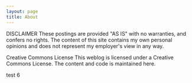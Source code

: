 ```yaml
---
layout: page
title: About
---
```


DISCLAIMER
These postings are provided "AS IS" with no warranties, and confers no rights. The content of this site contains my own personal opinions and does not represent my employer's view in any way.


Creative Commons License
This weblog is licensed under a Creative Commons License. The content and code is maintained here.

test 6